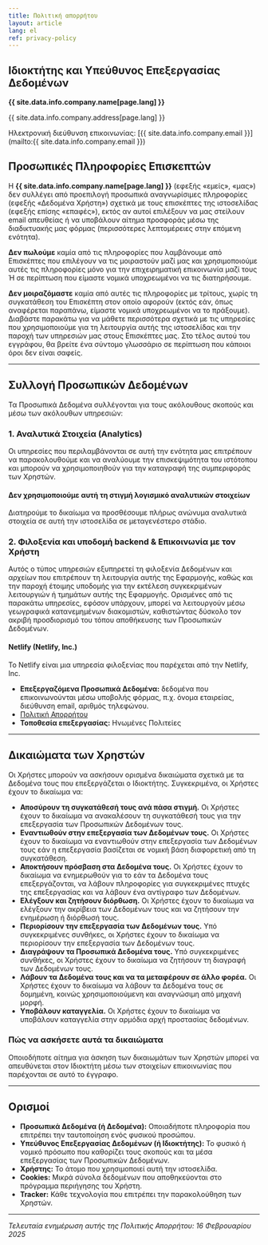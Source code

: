 ```yaml
---
title: Πολιτική απορρήτου
layout: article
lang: el
ref: privacy-policy
---
```


## Ιδιοκτήτης και Υπεύθυνος Επεξεργασίας Δεδομένων

**{{ site.data.info.company.name[page.lang] }}**

{{ site.data.info.company.address[page.lang] }}


Ηλεκτρονική διεύθυνση επικοινωνίας: [{{ site.data.info.company.email }}](mailto:{{ site.data.info.company.email }})

## Προσωπικές Πληροφορίες Επισκεπτών

Η **{{ site.data.info.company.name[page.lang] }}** (εφεξής «εμείς», «μας») δεν συλλέγει από προεπιλογή προσωπικά αναγνωρίσιμες πληροφορίες (εφεξής «Δεδομένα Χρήστη») σχετικά με τους επισκέπτες της ιστοσελίδας (εφεξής επίσης «επαφές»), εκτός αν αυτοί επιλέξουν να μας στείλουν email απευθείας ή να υποβάλουν αίτημα προσφοράς μέσω της διαδικτυακής μας φόρμας (περισσότερες λεπτομέρειες στην επόμενη ενότητα).

**Δεν πωλούμε** καμία από τις πληροφορίες που λαμβάνουμε από Επισκέπτες που επιλέγουν να τις μοιραστούν μαζί μας και χρησιμοποιούμε αυτές τις πληροφορίες μόνο για την επιχειρηματική επικοινωνία μαζί τους Ή σε περίπτωση που είμαστε νομικά υποχρεωμένοι να τις διατηρήσουμε.

**Δεν μοιραζόμαστε** καμία από αυτές τις πληροφορίες με τρίτους, χωρίς τη συγκατάθεση του Επισκέπτη στον οποίο αφορούν (εκτός εάν, όπως αναφέρεται παραπάνω, είμαστε νομικά υποχρεωμένοι να το πράξουμε). Διαβάστε παρακάτω για να μάθετε περισσότερα σχετικά με τις υπηρεσίες που χρησιμοποιούμε για τη λειτουργία αυτής της ιστοσελίδας και την παροχή των υπηρεσιών μας στους Επισκέπτες μας. Στο τέλος αυτού του εγγράφου, θα βρείτε ένα σύντομο γλωσσάριο σε περίπτωση που κάποιοι όροι δεν είναι σαφείς.

- - -

## Συλλογή Προσωπικών Δεδομένων

Τα Προσωπικά Δεδομένα συλλέγονται για τους ακόλουθους σκοπούς και μέσω των ακόλουθων υπηρεσιών:

### 1\. Αναλυτικά Στοιχεία (Analytics)

Οι υπηρεσίες που περιλαμβάνονται σε αυτή την ενότητα μας επιτρέπουν να παρακολουθούμε και να αναλύουμε την επισκεψιμότητα του ιστότοπου και μπορούν να χρησιμοποιηθούν για την καταγραφή της συμπεριφοράς των Χρηστών.

#### Δεν χρησιμοποιούμε αυτή τη στιγμή λογισμικό αναλυτικών στοιχείων

Διατηρούμε το δικαίωμα να προσθέσουμε πλήρως ανώνυμα αναλυτικά στοιχεία σε αυτή την ιστοσελίδα σε μεταγενέστερο στάδιο.

<!-- #### GoatCounter

Το GoatCounter είναι μια υπηρεσία ανάλυσης ιστοσελίδων που παρέχεται από την **GoatCounter.com**. Χρησιμοποιεί τα συλλεγμένα Δεδομένα για να παρακολουθεί και να εξετάζει τη χρήση αυτής της Εφαρμογής και να προετοιμάζει αναφορές για τις δραστηριότητές της. Τα αναλυτικά δεδομένα είναι ιδιωτικά, καθώς όλα τα δεδομένα ανωνυμοποιούνται πριν αποθηκευτούν, και δεν αποθηκεύονται προσωπικά δεδομένα. Δεν συλλέγονται διευθύνσεις IP, cookies ή αποτυπώματα συσκευών.

*   **Επεξεργαζόμενα Προσωπικά Δεδομένα:** Ανωνυμοποιημένα Δεδομένα Χρήσης.
*   [Πολιτική Απορρήτου](https://www.goatcounter.com/help/privacy)
*   **Τοποθεσία επεξεργασίας:** Άγνωστη -->

### 2\. Φιλοξενία και υποδομή backend & Επικοινωνία με τον Χρήστη

Αυτός ο τύπος υπηρεσιών εξυπηρετεί τη φιλοξενία Δεδομένων και αρχείων που επιτρέπουν τη λειτουργία αυτής της Εφαρμογής, καθώς και την παροχή έτοιμης υποδομής για την εκτέλεση συγκεκριμένων λειτουργιών ή τμημάτων αυτής της Εφαρμογής. Ορισμένες από τις παρακάτω υπηρεσίες, εφόσον υπάρχουν, μπορεί να λειτουργούν μέσω γεωγραφικά κατανεμημένων διακομιστών, καθιστώντας δύσκολο τον ακριβή προσδιορισμό του τόπου αποθήκευσης των Προσωπικών Δεδομένων.

#### Netlify (Netlify, Inc.)

Το Netlify είναι μια υπηρεσία φιλοξενίας που παρέχεται από την Netlify, Inc.

*   **Επεξεργαζόμενα Προσωπικά Δεδομένα:** δεδομένα που επικοινωνούνται μέσω υποβολής φόρμας, π.χ. όνομα εταιρείας, διεύθυνση email, αριθμός τηλεφώνου.
*   [Πολιτική Απορρήτου](https://www.netlify.com/privacy/)
*   **Τοποθεσία επεξεργασίας:** Ηνωμένες Πολιτείες

- - -

## Δικαιώματα των Χρηστών

Οι Χρήστες μπορούν να ασκήσουν ορισμένα δικαιώματα σχετικά με τα Δεδομένα τους που επεξεργάζεται ο Ιδιοκτήτης. Συγκεκριμένα, οι Χρήστες έχουν το δικαίωμα να:

*   **Αποσύρουν τη συγκατάθεσή τους ανά πάσα στιγμή.** Οι Χρήστες έχουν το δικαίωμα να ανακαλέσουν τη συγκατάθεσή τους για την επεξεργασία των Προσωπικών Δεδομένων τους.
*   **Εναντιωθούν στην επεξεργασία των Δεδομένων τους.** Οι Χρήστες έχουν το δικαίωμα να εναντιωθούν στην επεξεργασία των Δεδομένων τους εάν η επεξεργασία βασίζεται σε νομική βάση διαφορετική από τη συγκατάθεση.
*   **Αποκτήσουν πρόσβαση στα Δεδομένα τους.** Οι Χρήστες έχουν το δικαίωμα να ενημερωθούν για το εάν τα Δεδομένα τους επεξεργάζονται, να λάβουν πληροφορίες για συγκεκριμένες πτυχές της επεξεργασίας και να λάβουν ένα αντίγραφο των Δεδομένων.
*   **Ελέγξουν και ζητήσουν διόρθωση.** Οι Χρήστες έχουν το δικαίωμα να ελέγξουν την ακρίβεια των Δεδομένων τους και να ζητήσουν την ενημέρωση ή διόρθωσή τους.
*   **Περιορίσουν την επεξεργασία των Δεδομένων τους.** Υπό συγκεκριμένες συνθήκες, οι Χρήστες έχουν το δικαίωμα να περιορίσουν την επεξεργασία των Δεδομένων τους.
*   **Διαγράψουν τα Προσωπικά Δεδομένα τους.** Υπό συγκεκριμένες συνθήκες, οι Χρήστες έχουν το δικαίωμα να ζητήσουν τη διαγραφή των Δεδομένων τους.
*   **Λάβουν τα Δεδομένα τους και να τα μεταφέρουν σε άλλο φορέα.** Οι Χρήστες έχουν το δικαίωμα να λάβουν τα Δεδομένα τους σε δομημένη, κοινώς χρησιμοποιούμενη και αναγνώσιμη από μηχανή μορφή.
*   **Υποβάλουν καταγγελία.** Οι Χρήστες έχουν το δικαίωμα να υποβάλουν καταγγελία στην αρμόδια αρχή προστασίας δεδομένων.

### Πώς να ασκήσετε αυτά τα δικαιώματα

Οποιοδήποτε αίτημα για άσκηση των δικαιωμάτων των Χρηστών μπορεί να απευθύνεται στον Ιδιοκτήτη μέσω των στοιχείων επικοινωνίας που παρέχονται σε αυτό το έγγραφο.

- - -

## Ορισμοί

*   **Προσωπικά Δεδομένα (ή Δεδομένα):** Οποιαδήποτε πληροφορία που επιτρέπει την ταυτοποίηση ενός φυσικού προσώπου.
*   **Υπεύθυνος Επεξεργασίας Δεδομένων (ή Ιδιοκτήτης):** Το φυσικό ή νομικό πρόσωπο που καθορίζει τους σκοπούς και τα μέσα επεξεργασίας των Προσωπικών Δεδομένων.
*   **Χρήστης:** Το άτομο που χρησιμοποιεί αυτή την ιστοσελίδα.
*   **Cookies:** Μικρά σύνολα δεδομένων που αποθηκεύονται στο πρόγραμμα περιήγησης του Χρήστη.
*   **Tracker:** Κάθε τεχνολογία που επιτρέπει την παρακολούθηση των Χρηστών.

- - -

_Τελευταία ενημέρωση αυτής της Πολιτικής Απορρήτου: 16 Φεβρουαρίου 2025_